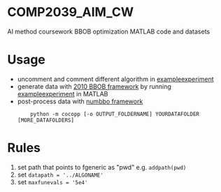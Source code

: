 # COMP2039_AIM_CW
AI method coursework BBOB optimization MATLAB code and datasets

# Usage
- uncomment and comment different algorithm in [exampleexperiment](Algorithms/exampleexperiment.m)
- generate data with [2010 BBOB framework](https://coco.gforge.inria.fr/doku.php?id=bbob-2010-downloads) by running [exampleexperiment](Algorithms/exampleexperiment.m) in MATLAB
- post-process data with [numbbo framework](https://github.com/numbbo/coco/)
	```Sh
		python -m cocopp [-o OUTPUT_FOLDERNAME] YOURDATAFOLDER [MORE_DATAFOLDERS]
	```

# Rules
1. set path that points to fgeneric as "pwd" e.g. `addpath(pwd)`
2. set `datapath = '../ALGONAME'`
3. set `maxfunevals = '5e4'`